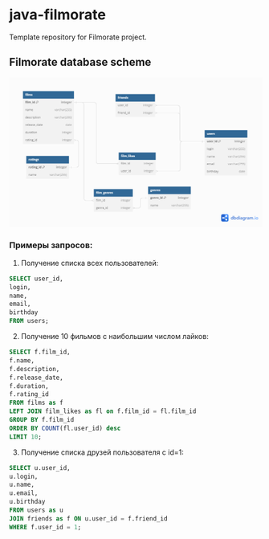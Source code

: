 # java-filmorate

Template repository for Filmorate project.

## Filmorate database scheme

![DB Scheme.](Filmorate_ER_diagram.png)

### Примеры запросов:

1. Получение списка всех пользователей:

``` sql
SELECT user_id,
login,
name,
email,
birthday
FROM users;
```

2. Получение 10 фильмов с наибольшим числом лайков:

``` sql
SELECT f.film_id, 
f.name, 
f.description, 
f.release_date, 
f.duration, 
f.rating_id
FROM films as f 
LEFT JOIN film_likes as fl on f.film_id = fl.film_id
GROUP BY f.film_id 
ORDER BY COUNT(fl.user_id) desc 
LIMIT 10;
```

3. Получение списка друзей пользователя c id=1:

``` sql
SELECT u.user_id,
u.login,
u.name,
u.email,
u.birthday 
FROM users as u 
JOIN friends as f ON u.user_id = f.friend_id
WHERE f.user_id = 1;
```